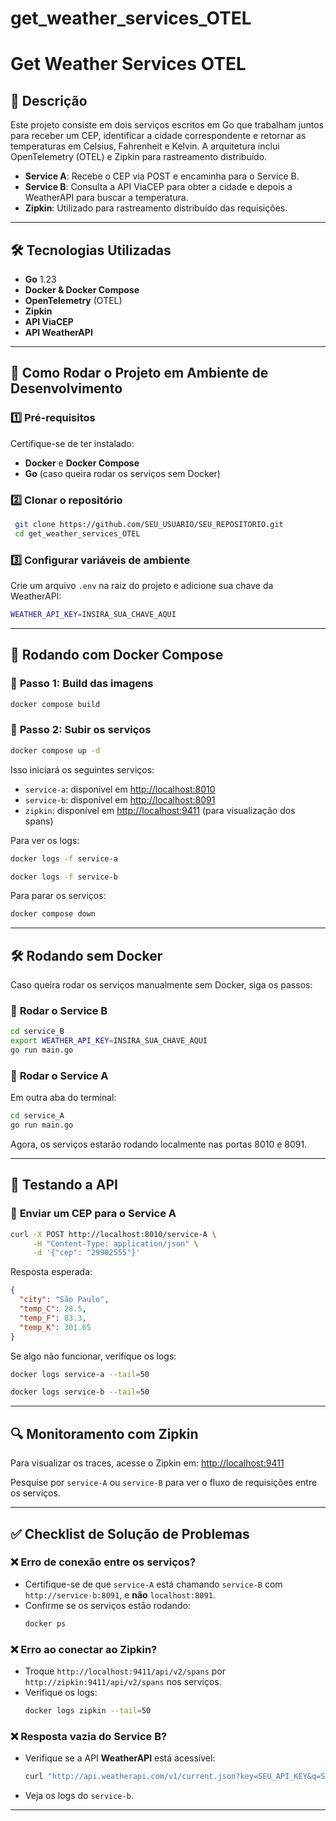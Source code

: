 # get_weather_services_OTEL
# Get Weather Services OTEL

## 📌 Descrição
Este projeto consiste em dois serviços escritos em Go que trabalham juntos para receber um CEP, identificar a cidade correspondente e retornar as temperaturas em Celsius, Fahrenheit e Kelvin. A arquitetura inclui OpenTelemetry (OTEL) e Zipkin para rastreamento distribuído.

- **Service A**: Recebe o CEP via POST e encaminha para o Service B.
- **Service B**: Consulta a API ViaCEP para obter a cidade e depois a WeatherAPI para buscar a temperatura.
- **Zipkin**: Utilizado para rastreamento distribuído das requisições.

---

## 🛠 Tecnologias Utilizadas
- **Go** 1.23
- **Docker & Docker Compose**
- **OpenTelemetry** (OTEL)
- **Zipkin**
- **API ViaCEP**
- **API WeatherAPI**

---

## 🚀 Como Rodar o Projeto em Ambiente de Desenvolvimento

### 1️⃣ **Pré-requisitos**
Certifique-se de ter instalado:
- **Docker** e **Docker Compose**
- **Go** (caso queira rodar os serviços sem Docker)

### 2️⃣ **Clonar o repositório**
```bash
 git clone https://github.com/SEU_USUARIO/SEU_REPOSITORIO.git
 cd get_weather_services_OTEL
```

### 3️⃣ **Configurar variáveis de ambiente**
Crie um arquivo `.env` na raiz do projeto e adicione sua chave da WeatherAPI:
```bash
WEATHER_API_KEY=INSIRA_SUA_CHAVE_AQUI
```

---

## 🐳 **Rodando com Docker Compose**
### 🔹 **Passo 1: Build das imagens**
```bash
docker compose build
```

### 🔹 **Passo 2: Subir os serviços**
```bash
docker compose up -d
```
Isso iniciará os seguintes serviços:
- `service-a`: disponível em [http://localhost:8010](http://localhost:8010)
- `service-b`: disponível em [http://localhost:8091](http://localhost:8091)
- `zipkin`: disponível em [http://localhost:9411](http://localhost:9411) (para visualização dos spans)

Para ver os logs:
```bash
docker logs -f service-a
```
```bash
docker logs -f service-b
```

Para parar os serviços:
```bash
docker compose down
```

---

## 🛠 **Rodando sem Docker**
Caso queira rodar os serviços manualmente sem Docker, siga os passos:

### 🔹 **Rodar o Service B**
```bash
cd service_B
export WEATHER_API_KEY=INSIRA_SUA_CHAVE_AQUI
go run main.go
```

### 🔹 **Rodar o Service A**
Em outra aba do terminal:
```bash
cd service_A
go run main.go
```

Agora, os serviços estarão rodando localmente nas portas 8010 e 8091.

---

## 📡 **Testando a API**

### 🔹 **Enviar um CEP para o Service A**
```bash
curl -X POST http://localhost:8010/service-A \
     -H "Content-Type: application/json" \
     -d '{"cep": "29902555"}'
```
Resposta esperada:
```json
{
  "city": "São Paulo",
  "temp_C": 28.5,
  "temp_F": 83.3,
  "temp_K": 301.65
}
```

Se algo não funcionar, verifique os logs:
```bash
docker logs service-a --tail=50
```
```bash
docker logs service-b --tail=50
```

---

## 🔍 **Monitoramento com Zipkin**
Para visualizar os traces, acesse o Zipkin em:
[http://localhost:9411](http://localhost:9411)

Pesquise por `service-A` ou `service-B` para ver o fluxo de requisições entre os serviços.

---

## ✅ **Checklist de Solução de Problemas**

### ❌ **Erro de conexão entre os serviços?**
- Certifique-se de que `service-A` está chamando `service-B` com `http://service-b:8091`, e **não** `localhost:8091`.
- Confirme se os serviços estão rodando:
  ```bash
  docker ps
  ```

### ❌ **Erro ao conectar ao Zipkin?**
- Troque `http://localhost:9411/api/v2/spans` por `http://zipkin:9411/api/v2/spans` nos serviços.
- Verifique os logs:
  ```bash
  docker logs zipkin --tail=50
  ```

### ❌ **Resposta vazia do Service B?**
- Verifique se a API **WeatherAPI** está acessível:
  ```bash
  curl "http://api.weatherapi.com/v1/current.json?key=SEU_API_KEY&q=São Paulo&aqi=no"
  ```
- Veja os logs do `service-b`.

---




